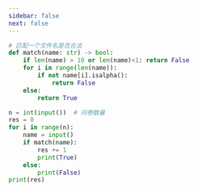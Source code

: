 ```yaml
---
sidebar: false
next: false
---
```

<BlogInfo/>






```python
# 匹配一个文件名是否合法
def match(name: str) -> bool:
    if len(name) > 10 or len(name)<1: return False
    for i in range(len(name)):
        if not name[i].isalpha():
            return False
    else:
        return True

n = int(input())  # 问卷数量
res = 0
for i in range(n):
    name = input()
    if match(name):
        res += 1
        print(True)
    else:
        print(False)
print(res)
```






<ActionBox />
        
<style>#top-box {margin-top:0.5rem!important;}</style>